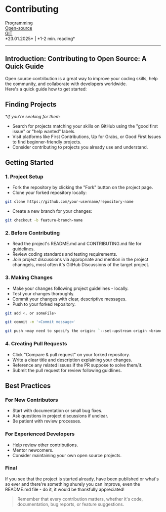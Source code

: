 # **Contributing**
<link href="/stylesheets/tags.css" rel="stylesheet" type="text/css"/>
<div class="tags">
    <div class='tag'>
        <a href="/tags#Programming">Programming</a>
    </div>
    <div class='tag'>
        <a href="/tags#Open-source">Open-source</a>
    </div>
    <div class='tag'>
        <a href="/tags#GIT">GIT</a>
    </div>
</div>
*23.01.2025* | *1-2 min. reading*  

---
## **Introduction: Contributing to Open Source: A Quick Guide**

Open source contribution is a great way to improve your coding skills, help the community, and collaborate with developers worldwide.\
Here's a quick guide how to get started:

## **Finding Projects**
**If you're seeking for them*

* Search for projects matching your skills on GitHub using the "good first issue" or "help wanted" labels.
* Visit platforms like First Contributions, Up for Grabs, or Good First Issues to find beginner-friendly projects.
* Consider contributing to projects you already use and understand.

## **Getting Started**

### 1. **Project Setup**
* Fork the repository by clicking the "Fork" button on the project page.
* Clone your forked repository locally:

```Bash
git clone https://github.com/your-username/repository-name
```

* Create a new branch for your changes:

```Bash
git checkout -b feature-branch-name
```

### 2. **Before Contributing**
* Read the project's README.md and CONTRIBUTING.md file for guidelines.
* Review coding standards and testing requirements.
* Join project discussions via appropriate and mention in the project channgels, most often it's GitHub Discussions of the target project.

### 3. **Making Changes**
* Make your changes following project guidelines - locally.
* Test your changes thoroughly.
* Commit your changes with clear, descriptive messages.
* Push to your forked repository.

```Bash
git add <. or someFile>
```
```Bash
git commit -m '<Commit message>'
```
```Bash
git push <may need to specify the origin: `--set-upstream origin <branch-name>`>
```

### 4. **Creating Pull Requests**
* Click "Compare & pull request" on your forked repository.
* Write a clear title and description explaining your changes.
* Reference any related issues if the PR suppose to solve them/it.
* Submit the pull request for review following guidlines.

## **Best Practices**

### **For New Contributors**
* Start with documentation or small bug fixes.
* Ask questions in project discussions if unclear.
* Be patient with review processes.

### **For Experienced Developers**
* Help review other contributions.
* Mentor newcomers.
* Consider maintaining your own open source projects.

### **Final**

If you see that the project is started already, have been published or what's so ever and there're something shurely you can improve, even the README.md file - do it, it would be thankfully appreciated!

> Remember that every contribution matters, whether it's code, documentation, bug reports, or feature suggestions.
